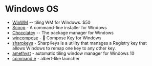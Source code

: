# Windows OS

- [WinWM](http://https://www.winwm.net) -- tiling WM for Windows. $50
- [Scoop](https://scoop.sh/) - A command-line installer for Windows
- [Chocolatey](https://chocolatey.org/) -- The package manager for Windows
- [wincompose](https://github.com/samhocevar/wincompose) - 🔣 Compose Key for Windows
- [sharpkeys](https://github.com/randyrants/sharpkeys) - SharpKeys is a utility that manages a Registry key that allows Windows to remap one key to any other key.
- [amethyst](https://amethystwindows.com/) - automatic tiling window manager for Windows 10
- [command e](https://getcommande.com/) - albert-like launcher
